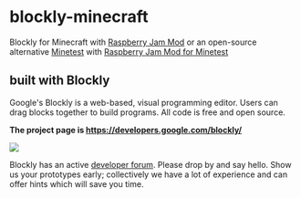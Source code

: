 # blockly-minecraft
Blockly for Minecraft with [Raspberry Jam Mod](https://github.com/arpruss/raspberryjammod/releases) or an open-source alternative [Minetest](http://www.minetest.net) with [Raspberry Jam Mod for Minetest](https://github.com/arpruss/raspberryjammod-minetest)

## built with Blockly

Google's Blockly is a web-based, visual programming editor.  Users can drag
blocks together to build programs.  All code is free and open source.

**The project page is https://developers.google.com/blockly/**

![](https://developers.google.com/blockly/images/sample.png)

Blockly has an active [developer forum](https://groups.google.com/forum/#!forum/blockly). Please drop by and say hello. Show us your prototypes early; collectively we have a lot of experience and can offer hints which will save you time.
